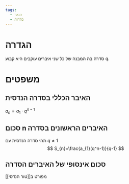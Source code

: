 ```yaml
---
tags:
  - תואר
  - סדרות
---
```

# הגדרה
סדרה בה המבנה של כל שני איברים עוקבים היא קבוע q.
# משפטים
## האיבר הכללי בסדרה הנדסית
$a_{n}=a_{1}\cdot q^{n-1}$
## סכום n האיברים הראשונים בסדרה
תהי סדרה הנדסית עם $q\neq 1$
$$
S_{n}=\frac{a_{1}(q^n-1)}{q-1}
$$
## סכום אינסופי של האיברים הסדרה
מפורט ב[[טור הנדסי]]